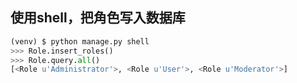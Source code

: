 ## 使用shell，把角色写入数据库
```python
(venv) $ python manage.py shell
>>> Role.insert_roles()
>>> Role.query.all()
[<Role u'Administrator'>, <Role u'User'>, <Role u'Moderator'>]
```